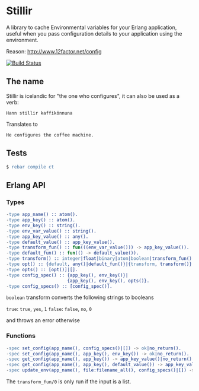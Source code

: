 # Stillir

A library to cache Environmental variables for your Erlang application, useful when you
pass configuration details to your application using the environment.

Reason: http://www.12factor.net/config

[![Build Status](https://travis-ci.org/heroku/stillir.svg?branch=master)](https://travis-ci.org/heroku/stillir)

## The name

Stillir is icelandic for "the one who configures", it can also be used as a verb:

```
Hann stillir kaffikönnuna
```

Translates to

```
He configures the coffee machine.
```

## Tests

``` erlang
$ rebar compile ct
```

## Erlang API

### Types

``` erlang
-type app_name() :: atom().
-type app_key() :: atom().
-type env_key() :: string().
-type env_var_value() :: string().
-type app_key_value() :: any().
-type default_value() :: app_key_value().
-type transform_fun() :: fun(((env_var_value())) -> app_key_value()).
-type default_fun() :: fun(() -> default_value()).
-type transform() :: integer|float|binary|atom|boolean|transform_fun().
-type opt() :: {default, any()|default_fun()}|{transform, transform()}|required.
-type opts() :: [opt()]|[].
-type config_spec() :: {app_key(), env_key()}|
                       {app_key(), env_key(), opts()}.
-type config_specs() :: [config_spec()].
```

`boolean` transform converts the following strings to booleans

`true`: `true`, `yes`, `1`
`false`: `false`, `no`, `0`

and throws an error otherwise

### Functions

``` erlang
-spec set_config(app_name(), config_specs()|[]) -> ok|no_return().
-spec set_config(app_name(), app_key(), env_key()) -> ok|no_return().
-spec get_config(app_name(), app_key()) -> app_key_value()|no_return().
-spec get_config(app_name(), app_key(), default_value()) -> app_key_value().
-spec update_env(app_name(), file:filename_all(), config_specs()|[]) -> ok|no_return().
```

The `transform_fun/0` is only run if the input is a list.
